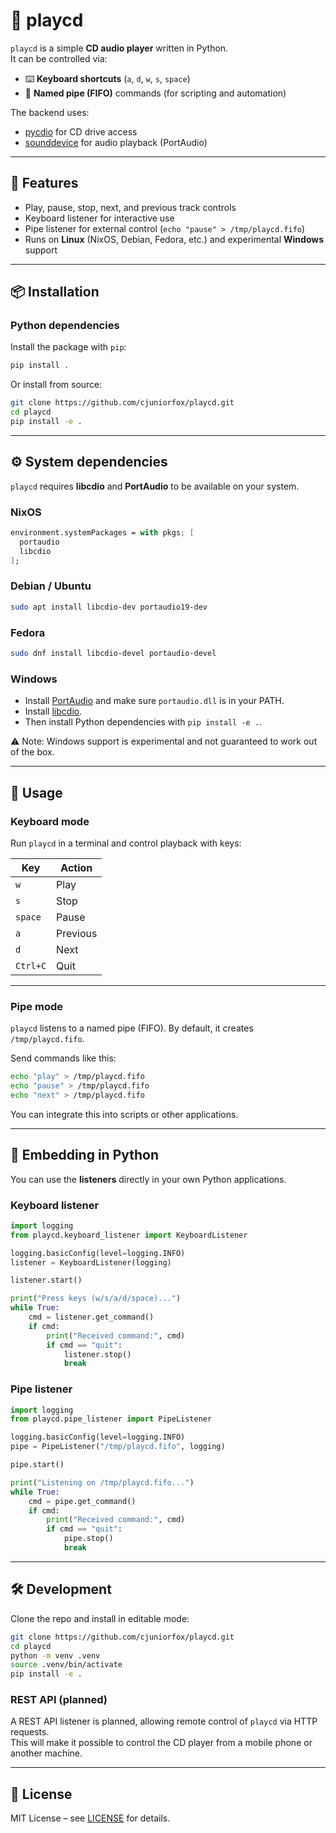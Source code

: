 # 🎵 playcd

`playcd` is a simple **CD audio player** written in Python.  
It can be controlled via:

- ⌨️ **Keyboard shortcuts** (`a`, `d`, `w`, `s`, `space`)  
- 📡 **Named pipe (FIFO)** commands (for scripting and automation)  

The backend uses:

- [pycdio](https://pypi.org/project/pycdio/) for CD drive access  
- [sounddevice](https://python-sounddevice.readthedocs.io/) for audio playback (PortAudio)  

---

## 🚀 Features

- Play, pause, stop, next, and previous track controls  
- Keyboard listener for interactive use  
- Pipe listener for external control (`echo "pause" > /tmp/playcd.fifo`)  
- Runs on **Linux** (NixOS, Debian, Fedora, etc.) and experimental **Windows** support  

---

## 📦 Installation

### Python dependencies

Install the package with `pip`:

```bash
pip install .
````

Or install from source:

```bash
git clone https://github.com/cjuniorfox/playcd.git
cd playcd
pip install -e .
```

---

## ⚙️ System dependencies

`playcd` requires **libcdio** and **PortAudio** to be available on your system.

### NixOS

```nix
environment.systemPackages = with pkgs; [
  portaudio
  libcdio
];
```

### Debian / Ubuntu

```bash
sudo apt install libcdio-dev portaudio19-dev
```

### Fedora

```bash
sudo dnf install libcdio-devel portaudio-devel
```

### Windows

- Install [PortAudio](http://www.portaudio.com/download.html) and make sure `portaudio.dll` is in your PATH.
- Install [libcdio](https://www.gnu.org/software/libcdio/).
- Then install Python dependencies with `pip install -e .`.

⚠️ Note: Windows support is experimental and not guaranteed to work out of the box.

---

## 🎹 Usage

### Keyboard mode

Run `playcd` in a terminal and control playback with keys:

| Key      | Action   |
| -------- | -------- |
| `w`      | Play     |
| `s`      | Stop     |
| `space`  | Pause    |
| `a`      | Previous |
| `d`      | Next     |
| `Ctrl+C` | Quit     |

---

### Pipe mode

`playcd` listens to a named pipe (FIFO).
By default, it creates `/tmp/playcd.fifo`.

Send commands like this:

```bash
echo "play" > /tmp/playcd.fifo
echo "pause" > /tmp/playcd.fifo
echo "next" > /tmp/playcd.fifo
```

You can integrate this into scripts or other applications.

---

## 🐍 Embedding in Python

You can use the **listeners** directly in your own Python applications.

### Keyboard listener

```python
import logging
from playcd.keyboard_listener import KeyboardListener

logging.basicConfig(level=logging.INFO)
listener = KeyboardListener(logging)

listener.start()

print("Press keys (w/s/a/d/space)...")
while True:
    cmd = listener.get_command()
    if cmd:
        print("Received command:", cmd)
        if cmd == "quit":
            listener.stop()
            break
```

### Pipe listener

```python
import logging
from playcd.pipe_listener import PipeListener

logging.basicConfig(level=logging.INFO)
pipe = PipeListener("/tmp/playcd.fifo", logging)

pipe.start()

print("Listening on /tmp/playcd.fifo...")
while True:
    cmd = pipe.get_command()
    if cmd:
        print("Received command:", cmd)
        if cmd == "quit":
            pipe.stop()
            break
```

---

## 🛠 Development

Clone the repo and install in editable mode:

```bash
git clone https://github.com/cjuniorfox/playcd.git
cd playcd
python -m venv .venv
source .venv/bin/activate
pip install -e .
```

### REST API (planned)

A REST API listener is planned, allowing remote control of `playcd` via HTTP requests.  
This will make it possible to control the CD player from a mobile phone or another machine.

---

## 🧾 License

MIT License – see [LICENSE](LICENSE) for details.
